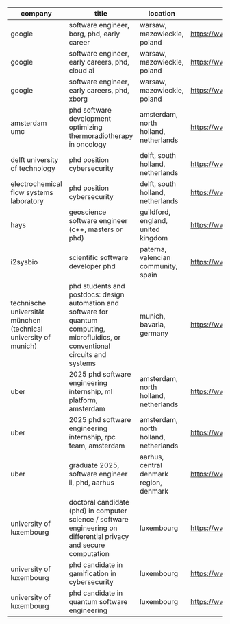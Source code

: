 |company|title|location|link|
|---|---|---|---|
|google|software engineer, borg, phd, early career|warsaw, mazowieckie, poland|https://www.linkedin.com/jobs/view/4236246421|
|google|software engineer, early careers, phd, cloud ai|warsaw, mazowieckie, poland|https://www.linkedin.com/jobs/view/4224658932|
|google|software engineer, early careers, phd, xborg|warsaw, mazowieckie, poland|https://www.linkedin.com/jobs/view/4231945561|
|amsterdam umc|phd software development optimizing thermoradiotherapy in oncology|amsterdam, north holland, netherlands|https://www.linkedin.com/jobs/view/4222628574|
|delft university of technology|phd position cybersecurity|delft, south holland, netherlands|https://www.linkedin.com/jobs/view/4238554040|
|electrochemical flow systems laboratory|phd position cybersecurity|delft, south holland, netherlands|https://www.linkedin.com/jobs/view/4238760159|
|hays|geoscience software engineer (c++, masters or phd)|guildford, england, united kingdom|https://www.linkedin.com/jobs/view/4235881764|
|i2sysbio|scientific software developer phd|paterna, valencian community, spain|https://www.linkedin.com/jobs/view/4224481466|
|technische universität münchen (technical university of munich)|phd students and postdocs: design automation and software for quantum computing, microfluidics, or conventional circuits and systems|munich, bavaria, germany|https://www.linkedin.com/jobs/view/4199710903|
|uber|2025 phd software engineering internship, ml platform, amsterdam|amsterdam, north holland, netherlands|https://www.linkedin.com/jobs/view/4151691510|
|uber|2025 phd software engineering internship, rpc team, amsterdam|amsterdam, north holland, netherlands|https://www.linkedin.com/jobs/view/4215161843|
|uber|graduate 2025, software engineer ii, phd, aarhus|aarhus, central denmark region, denmark|https://www.linkedin.com/jobs/view/4196705852|
|university of luxembourg|doctoral candidate (phd) in computer science / software engineering on differential privacy and secure computation|luxembourg|https://www.linkedin.com/jobs/view/4125871552|
|university of luxembourg|phd candidate in gamification in cybersecurity|luxembourg|https://www.linkedin.com/jobs/view/4079203049|
|university of luxembourg|phd candidate in quantum software engineering|luxembourg|https://www.linkedin.com/jobs/view/4078636832|